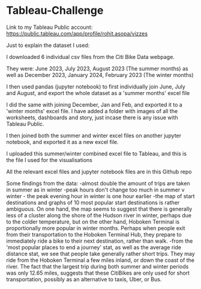 # Tableau-Challenge

Link to my Tableau Public account: https://public.tableau.com/app/profile/rohit.asopa/vizzes

Just to explain the dataset I used:

I downloaded 6 individual csv files from the Citi Bike Data webpage.

They were:
June 2023, July 2023, August 2023 (The summer months)
as well as 
December 2023, January 2024, February 2023 (The winter months)

I then used pandas (jupyter notebook) to first individually join June, July and August, and export the whole dataset as a 'summer months' excel file 

I did the same with joining December, Jan and Feb, and exported it to a 'winter months' excel file.
I have added a folder with images of all the worksheets, dashboards and story, just incase there is any issue with Tableau Public.

I then joined both the summer and winter excel files on another jupyter notebook, and exported it as a new excel file. 

I uploaded this summer/winter combined excel file to Tableau, and this is the file I used for the visualisations 

All the relevant excel files and jupyter notebook files are in this Github repo 


Some findings from the data:
-almost double the amount of trips are taken in summer as in winter 
-peak hours don't change too much in summer v winter - the peak evening hour in winter is one hour earlier 
-the map of start destinations and graphs of 10 most popular start destinations is rather ambiguous. On one hand, the map seems to 
suggest that there is generally less of a cluster along the shore of the Hudson river in winter, perhaps due to the colder temperature, 
but on the other hand, Hoboken Terminal is proportionally more popular in winter months. Perhaps when people exit from their transportation to the 
Hoboken Terminal Hub, they prepare to immediately ride a bike to their next destination, rather than walk. 
-from the 'most popular places to end a journey' stat, as well as the average ride distance stat, we see that people take generally rather short trips. They may ride from 
the Hoboken Terminal a few miles inland, or down the coast of the river. The fact that the largest trip during both summer and winter periods was only 12.65 miles, suggests that
these CitiBikes are only used for short transportation, possibly as an alternative to taxis, Uber, or Bus.
